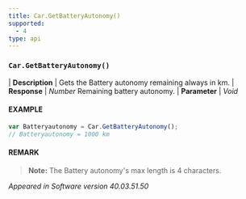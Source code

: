 ```yaml
---
title: Car.GetBatteryAutonomy()
supported:
  - 4
type: api
---
```


### `Car.GetBatteryAutonomy()`

| **Description** | Gets the Battery autonomy remaining always in km.
| **Response** | *Number*  Remaining battery autonomy.
| **Parameter**   | *Void*

#### EXAMPLE

```javascript
var Batteryautonomy = Car.GetBatteryAutonomy();
// Batteryautonomy = 1000 km
```

#### REMARK

>**Note:** The Battery autonomy's max length is 4 characters.

*Appeared in Software version 40.03.51.50*